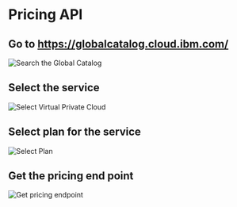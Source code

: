 # Pricing API

## Go to https://globalcatalog.cloud.ibm.com/

![Search the Global Catalog](https://user-images.githubusercontent.com/13202504/90378366-e599ce80-e096-11ea-947a-62d91da5110e.png)

## Select the service

![Select Virtual Private Cloud](https://user-images.githubusercontent.com/13202504/90378806-75d81380-e097-11ea-8221-3279accde0de.png)

## Select plan for the service

![Select Plan](https://user-images.githubusercontent.com/13202504/90378994-bf286300-e097-11ea-8fe7-1f98b7fd3a6a.png)

## Get the pricing end point

![Get pricing endpoint](https://user-images.githubusercontent.com/13202504/90380569-d9fbd700-e099-11ea-8bf3-919e1eef9a86.png)